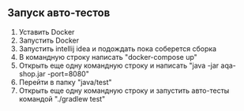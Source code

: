 ## Запуск авто-тестов
1. Уставить Docker
2. Запустить Docker
3. Запустить intellij idea и подождать пока соберется сборка 
4. В командную строку написать "docker-compose up"
5. Открыть еще одну командную строку и написать "java -jar aqa-shop.jar -port=8080"
6. Перейти в папку "java/test"
7. Открыть еще одну командную строку и запустить авто-тесты командой "./gradlew test"